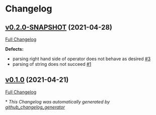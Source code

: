 # Changelog

## [v0.2.0-SNAPSHOT](https://github.com/NASA-PDS/api-search-query-lexer/tree/v0.2.0-SNAPSHOT) (2021-04-28)

[Full Changelog](https://github.com/NASA-PDS/api-search-query-lexer/compare/v0.1.0...v0.2.0-SNAPSHOT)

**Defects:**

- parsing right hand side of operator does not behave as desired [\#3](https://github.com/NASA-PDS/api-search-query-lexer/issues/3)
- parsing of string does not succeed [\#1](https://github.com/NASA-PDS/api-search-query-lexer/issues/1)

## [v0.1.0](https://github.com/NASA-PDS/api-search-query-lexer/tree/v0.1.0) (2021-04-21)

[Full Changelog](https://github.com/NASA-PDS/api-search-query-lexer/compare/f659ff7db23e43afb48fb1cc482fd8c9f8402eec...v0.1.0)



\* *This Changelog was automatically generated by [github_changelog_generator](https://github.com/github-changelog-generator/github-changelog-generator)*
